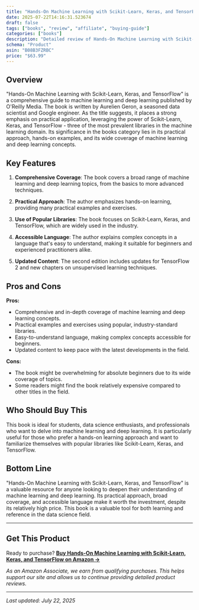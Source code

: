 ```yaml
---
title: "Hands-On Machine Learning with Scikit-Learn, Keras, and TensorFlow Review - Complete Analysis & Buying Guide"
date: 2025-07-22T14:16:31.523674
draft: false
tags: ["books", "review", "affiliate", "buying-guide"]
categories: ["books"]
description: "Detailed review of Hands-On Machine Learning with Scikit-Learn, Keras, and TensorFlow. Features, pros, cons, and buying recommendations."
schema: "Product"
asin: "B08B3FZRBC"
price: "$63.99"
---
```


## Overview

"Hands-On Machine Learning with Scikit-Learn, Keras, and TensorFlow" is a comprehensive guide to machine learning and deep learning published by O'Reilly Media. The book is written by Aurelien Geron, a seasoned data scientist and Google engineer. As the title suggests, it places a strong emphasis on practical application, leveraging the power of Scikit-Learn, Keras, and TensorFlow - three of the most prevalent libraries in the machine learning domain. Its significance in the books category lies in its practical approach, hands-on examples, and its wide coverage of machine learning and deep learning concepts.

## Key Features

1. **Comprehensive Coverage**: The book covers a broad range of machine learning and deep learning topics, from the basics to more advanced techniques.

2. **Practical Approach**: The author emphasizes hands-on learning, providing many practical examples and exercises.

3. **Use of Popular Libraries**: The book focuses on Scikit-Learn, Keras, and TensorFlow, which are widely used in the industry.

4. **Accessible Language**: The author explains complex concepts in a language that's easy to understand, making it suitable for beginners and experienced practitioners alike.

5. **Updated Content**: The second edition includes updates for TensorFlow 2 and new chapters on unsupervised learning techniques.

## Pros and Cons

**Pros:**

- Comprehensive and in-depth coverage of machine learning and deep learning concepts.
- Practical examples and exercises using popular, industry-standard libraries.
- Easy-to-understand language, making complex concepts accessible for beginners.
- Updated content to keep pace with the latest developments in the field.

**Cons:**

- The book might be overwhelming for absolute beginners due to its wide coverage of topics.
- Some readers might find the book relatively expensive compared to other titles in the field.

## Who Should Buy This

This book is ideal for students, data science enthusiasts, and professionals who want to delve into machine learning and deep learning. It is particularly useful for those who prefer a hands-on learning approach and want to familiarize themselves with popular libraries like Scikit-Learn, Keras, and TensorFlow.

## Bottom Line

"Hands-On Machine Learning with Scikit-Learn, Keras, and TensorFlow" is a valuable resource for anyone looking to deepen their understanding of machine learning and deep learning. Its practical approach, broad coverage, and accessible language make it worth the investment, despite its relatively high price. This book is a valuable tool for both learning and reference in the data science field.

---

## Get This Product

Ready to purchase? **[Buy Hands-On Machine Learning with Scikit-Learn, Keras, and TensorFlow on Amazon →](https://amzn.to/4fb9WlC)**

*As an Amazon Associate, we earn from qualifying purchases. This helps support our site and allows us to continue providing detailed product reviews.*

---

*Last updated: July 22, 2025*